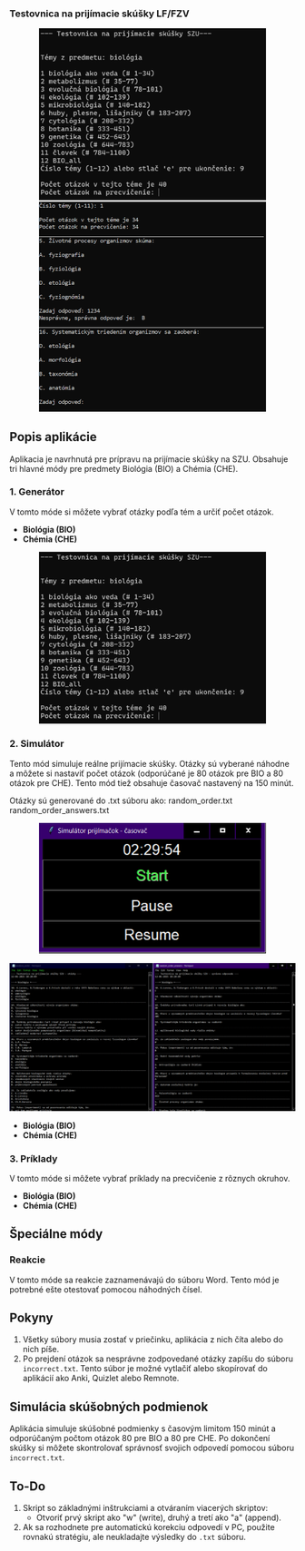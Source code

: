 ### Testovnica na prijímacie skúšky LF/FZV

<p align="center">
  <img src="1.png" width="400">
  <img src="1a.png" width="400">
</p>

## Popis aplikácie

Aplikacia je navrhnutá pre prípravu na prijímacie skúšky na SZU. Obsahuje tri hlavné módy pre predmety Biológia (BIO) a Chémia (CHE).

### 1. Generátor

V tomto móde si môžete vybrať otázky podľa tém a určiť počet otázok.

- **Biológia (BIO)**
- **Chémia (CHE)**

<p align="center">
  <img src="1.png" width="400">
</p>

### 2. Simulátor

Tento mód simuluje reálne prijímacie skúšky. Otázky sú vyberané náhodne a môžete si nastaviť počet otázok (odporúčané je 80 otázok pre BIO a 80 otázok pre CHE). Tento mód tiež obsahuje časovač nastavený na 150 minút.

Otázky sú generované do .txt súboru ako:
random_order.txt
random_order_answers.txt


<p align="center">
  <img src="2.png" width="400">
</p>

<p align="center">
  <img src="3.png" width="804">
</p>


- **Biológia (BIO)**
- **Chémia (CHE)**

### 3. Príklady

V tomto móde si môžete vybrať príklady na precvičenie z rôznych okruhov.

- **Biológia (BIO)**
- **Chémia (CHE)**

## Špeciálne módy

### Reakcie

V tomto móde sa reakcie zaznamenávajú do súboru Word. Tento mód je potrebné ešte otestovať pomocou náhodných čísel.

## Pokyny

1. Všetky súbory musia zostať v priečinku, aplikácia z nich číta alebo do nich píše.
2. Po prejdení otázok sa nesprávne zodpovedané otázky zapíšu do súboru `incorrect.txt`. Tento súbor je možné vytlačiť alebo skopírovať do aplikácií ako Anki, Quizlet alebo Remnote.

## Simulácia skúšobných podmienok

Aplikácia simuluje skúšobné podmienky s časovým limitom 150 minút a odporúčaným počtom otázok 80 pre BIO a 80 pre CHE. Po dokončení skúšky si môžete skontrolovať správnosť svojich odpovedí pomocou súboru `incorrect.txt`.

## To-Do

1. Skript so základnými inštrukciami a otváraním viacerých skriptov:
    - Otvoriť prvý skript ako "w" (write), druhý a tretí ako "a" (append).
2. Ak sa rozhodnete pre automatickú korekciu odpovedí v PC, použite rovnakú stratégiu, ale neukladajte výsledky do `.txt` súboru.
